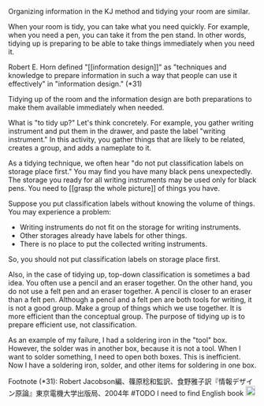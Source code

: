 
Organizing information in the KJ method and tidying your room are similar.

When your room is tidy, you can take what you need quickly. For example, when you need a pen, you can take it from the pen stand. In other words, tidying up is preparing to be able to take things immediately when you need it.

Robert E. Horn defined "[[information design]]" as "techniques and knowledge to prepare information in such a way that people can use it effectively" in "information design." (*31)

Tidying up of the room and the information design are both preparations to make them available immediately when needed.

What is "to tidy up?" Let's think concretely. For example, you gather writing instrument and put them in the drawer, and paste the label "writing instrument." In this activity, you gather things that are likely to be related, creates a group, and adds a nameplate to it.

As a tidying technique, we often hear "do not put classification labels on storage place first." You may find you have many black pens unexpectedly. The storage you ready for all writing instruments may be used only for black pens. You need to [[grasp the whole picture]] of things you have.

Suppose you put classification labels without knowing the volume of things. You may experience a problem:

- Writing instruments do not fit on the storage for writing instruments.
- Other storages already have labels for other things.
- There is no place to put the collected writing instruments.

So, you should not put classification labels on storage place first.

Also, in the case of tidying up, top-down classification is sometimes a bad idea. You often use a pencil and an eraser together. On the other hand, you do not use a felt pen and an eraser together. A pencil is closer to an eraser than a felt pen. Although a pencil and a felt pen are both tools for writing, it is not a good group. Make a group of things which we use together. It is more efficient than the conceptual group. The purpose of tidying up is to prepare efficient use, not classification.

As an example of my failure, I had a soldering iron in the "tool" box. However, the solder was in another box, because it is not a tool. When I want to solder something, I need to open both boxes. This is inefficient. Now I have a soldering iron, solder, and other items for soldering in one box.

Footnote (*31): Robert  Jacobson編、篠原稔和監訳、食野雅子訳『情報デザイン原論』東京電機大学出版局、2004年 #TODO I need to find English book
<img src='https://scrapbox.io/api/pages/nishio/en/icon' alt='en.icon' height="19.5"/>